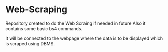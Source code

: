# Web-Scraping
Repository created to do the Web Scraing if needed in future
Also it contains some basic bs4 commands.

It will be connected to the webpage where the data is to be displayed which is scraped using DBMS.
